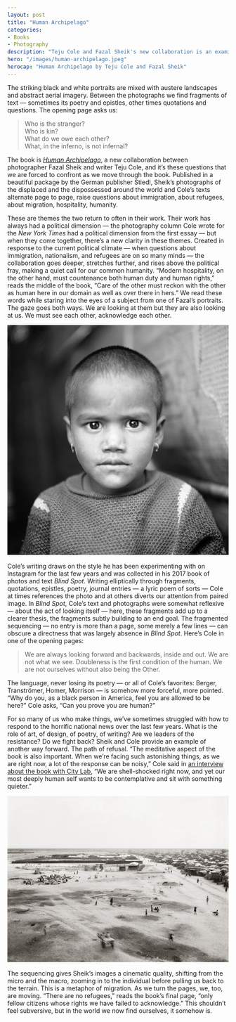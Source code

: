 ```yaml
---
layout: post
title: "Human Archipelago"
categories:
- Books
- Photography
description: "Teju Cole and Fazal Sheik's new collaboration is an examination of human migration and an example of art for troubled times."
hero: "/images/human-archipelago.jpeg"
herocap: "Human Archipelago by Teju Cole and Fazal Sheik"
---
```


The striking black and white portraits are mixed with austere landscapes and abstract aerial imagery. Between the photographs we find fragments of text — sometimes its poetry and epistles, other times quotations and questions. The opening page asks us:

> Who is the stranger?<br />
> Who is kin?<br />
> What do we owe each other?<br />
> What, in the inferno, is not infernal?

The book is [*Human Archipelago*](https://amzn.to/2XcC5Da), a new collaboration between photographer Fazal Sheik and writer Teju Cole, and it’s these questions that we are forced to confront as we move through the book. Published in a beautiful package by the German publisher Stiedl, Sheik’s photographs of the displaced and the dispossessed around the world and Cole’s texts alternate page to page, raise questions about immigration, about refugees, about migration, hospitality, humanity.

These are themes the two return to often in their work. Their work has always had a political dimension — the photography column Cole wrote for the *New York Times* had a political dimension from the first essay — but when they come together, there’s a new clarity in these themes. Created in response to the current political climate — when questions about immigration, nationalism, and refugees are on so many minds — the collaboration goes deeper, stretches further, and rises above the political fray, making a quiet call for our common humanity. “Modern hospitality, on the other hand, must countenance both human duty and human rights,” reads the middle of the book, “Care of the other must reckon with the other as human here in our domain as well as over there in hers.” We read these words while staring into the eyes of a subject from one of Fazal’s portraits. The gaze goes both ways. We are looking at them but they are also looking at us. We must see each other, acknowledge each other.

![© Fazal Shiek / via CityLab](/images/human-archipelago-1.jpg)

Cole’s writing draws on the style he has been experimenting with on Instagram for  the last few years and was collected in his 2017 book of photos and text *Blind Spot*. Writing elliptically through fragments, quotations, epistles, poetry, journal entries — a lyric poem of sorts — Cole at times references the photo and at others diverts our attention from paired image. In *Blind Spot*, Cole’s text and photographs were somewhat reflexive — about the act of looking itself — here, these fragments add up to a clearer thesis, the fragments subtly building to an end goal. The fragmented sequencing — no entry is more than a page, some merely a few lines — can obscure a directness that was largely absence in *Blind Spot*. Here’s Cole in one of the opening pages:

> We are always looking forward and backwards, inside and out. We are not what we see. Doubleness is the first condition of the human. We are not ourselves without also being the Other.

The language, never losing its poetry — or all of Cole’s favorites: Berger, Tranströmer, Homer, Morrison — is somehow more forceful, more pointed. “Why do you, as a black person in America, feel you are allowed to be here?” Cole asks, “Can you prove you are human?”

For so many of us who make things, we’ve sometimes struggled with how to respond to the horrific national news over the last few years. What is the role of art, of design, of poetry, of writing? Are we leaders of the resistance? Do we fight back? Sheik and Cole provide an example of another way forward. The path of refusal. “The meditative aspect of the book is also important. When we’re facing such astonishing things, as we are right now, a lot of the response can be noisy,” Cole said in [an interview about the book with City Lab](https://www.citylab.com/equity/2019/05/human-archipelago-photo-book-refugee-crisis-cole-sheikh/589414/), “We are shell-shocked right now, and yet our most deeply human self wants to be contemplative and sit with something quieter.”

![© Fazal Shiek / via CityLab](/images/human-archipelago-2.jpg)

The sequencing gives Sheik’s images a cinematic quality, shifting from the micro and the macro, zooming in to the individual before pulling us back to the terrain. This is a metaphor of migration. As we turn the pages, we, too, are moving. “There are no refugees,” reads the book’s final page, “only fellow citizens whose rights we have failed to acknowledge.” This shouldn’t feel subversive, but in the world we now find ourselves, it somehow is.



